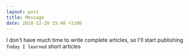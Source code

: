```yaml
---
layout: post
title: Message
date: 2018-12-20 15:48 +1100
---
```

I don't have much time to write complete articles, so I'll start publishing `Today I learned` short articles